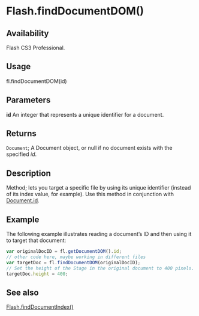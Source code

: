 # Flash.findDocumentDOM()

## Availability

Flash CS3 Professional.

## Usage

fl.findDocumentDOM(id)

## Parameters

**id** An integer that represents a unique identifier for a document.

## Returns

`Document`; A Document object, or null if no document exists with the specified *id*.

## Description

Method; lets you target a specific file by using its unique identifier (instead of its index value, for example). Use this method in conjunction with [Document.id](../Document_object/Document92.md).

## Example

The following example illustrates reading a document’s ID and then using it to target that document:

```javascript
var originalDocID = fl.getDocumentDOM().id;
// other code here, maybe working in different files
var targetDoc = fl.findDocumentDOM(originalDocID);
// Set the height of the Stage in the original document to 400 pixels.
targetDoc.height = 400;
```

## See also

[Flash.findDocumentIndex()](../Flash_object/Flash26.md)
